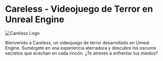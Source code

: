 # Careless - Videojuego de Terror en Unreal Engine

![Careless Logo]([https://drive.google.com/file/d/10AXSD_y7yHOYJ4KG6uYaVLTmYEnadB9J/view?usp=sharing](https://lh3.googleusercontent.com/fife/AGXqzDnktRQvw3gpkQLsFG6uMvYOVvIIrFgpQaIC6RrE1T2jPF0GgkpW9g_7nmiv_5a9qtEOKX7uGhZdGberJHlhz4EvbgZLSi7JcYEB768SeEcYeBji8WYt9UIub6cvQVJZXl5KPIHHpJNR8SOhaeQPYMthz4cNBIGaCLYWQjJs1DvU31qvmEjABVufkYeMiC3wy6U2S-M-6gyc5CQEtXDCrw5-01GN6bLdrJdRldTRArn_P675hE4wPP1ZxDoE-xvvQk4aDlx6QBfiPZjcaccgTYDOf9fM0DzxTBL4dmOXFMT4NfPraNRAKXVIZk9JALhBp3x_IWdNO4qgoDHhLnlUr3C4l8OF6YUoSTxK6CFsNeL60vSPBVgOs2mmhX2aJGvF_8cb_rAJ8ehaICc2ancpSiU8EK8CYMH-AUPUMfaVsg8Y-uNx-Ipja4veFQK_IkZs5_jS7pf-otbggv3zgkyIn_MDIbp5fjAALrxnqXbg_A9-iVmUHrhB5f8jg0_HXraLVpV88cOHZeETWwsyhPMHhM483Pkjlpr0Qlbx2bj9JiXsPfTMRZ4VKgTWS81JEJrGED9b9TsowsWRDxupCDPrOTwfylLkk1AJD8lITbu-9rI6XVLSo0IhEnnzBLodUsTyvnHYz-MNaCzaqRI-cpCffmJYa1gpMp5RRqixOfEddqhm5sOgvRyKJfjtgD_mAQbDI-VkNKAw5eLukZ3fKXTMDHQ9vVDAs8Q4RblAwkSNEgcXCvI8RVVwbC4fcEreyl4MQSt5fpLiAHfiU_pfR_KByZSbcXdR3DDrLi8OEAYyJpKpHwcrEdIk6MfHCF4pQVnYsGFCMJHIFM_hJxmFqoiSJjDbhA2bCFaLO0lfwQDqPhfPL6rTa8F8daMDdQtB7Bq8PN12Hd1YqxngEnEuNhpxyUUj33icKdJpT4IdyV2Y0YO-diedsm9zpReCmq2GRzPkzLfbmfkl2w9MWly7DocgePBRPEcTTSLoAWXBeBzd2MT2AtZeVLy1sStBHi752-7NJn6VHD9Jq6Tpb0U5zvO9jrO5uFkzXy6N9tLJaDeC97yR5AWuXwekl8j6hvj2cZf5qxCSGHUNQTBR4Ju1VNv5tQ2Y1g1dQAr-j2mjpxYvANVtGZWTzXVXwI4MnFLooKcj56oDgaK1JXbiNrUFq-1awsPEleUK5RU-x7kwTWXhOBSa0xaH-KwwtqwrozbVm9C50jW98nxJXHrWCFdcw_ft4G3LOfQf2wB34V1dedUBVubMZPkem4P1zmGXQRBlDIRDg2k1Gl-0J1hr8sSMwjFwCFatrblorH1vNnAJG9O650d7vXY3-9K66Xoee8-VDyl4X6sBRcTUxvhS77S0c3ECYR7u5p-hlrL-FvOKGQ0OHoV8OapQJccXdAfvxg2QKPDDjEa2FPfJYGPkOA3Jl2QQ7VP2FMIV65D_ig3eu00gzb8WF8X9MIM1Ais4HqXMhunLbUZWdo0ZyMWWBHJEOslb8lUladbaX3kxtQMoYgkdtZ_FEuiA1IXrf2Cl6A=w1920-h919)https://lh3.googleusercontent.com/fife/AGXqzDnktRQvw3gpkQLsFG6uMvYOVvIIrFgpQaIC6RrE1T2jPF0GgkpW9g_7nmiv_5a9qtEOKX7uGhZdGberJHlhz4EvbgZLSi7JcYEB768SeEcYeBji8WYt9UIub6cvQVJZXl5KPIHHpJNR8SOhaeQPYMthz4cNBIGaCLYWQjJs1DvU31qvmEjABVufkYeMiC3wy6U2S-M-6gyc5CQEtXDCrw5-01GN6bLdrJdRldTRArn_P675hE4wPP1ZxDoE-xvvQk4aDlx6QBfiPZjcaccgTYDOf9fM0DzxTBL4dmOXFMT4NfPraNRAKXVIZk9JALhBp3x_IWdNO4qgoDHhLnlUr3C4l8OF6YUoSTxK6CFsNeL60vSPBVgOs2mmhX2aJGvF_8cb_rAJ8ehaICc2ancpSiU8EK8CYMH-AUPUMfaVsg8Y-uNx-Ipja4veFQK_IkZs5_jS7pf-otbggv3zgkyIn_MDIbp5fjAALrxnqXbg_A9-iVmUHrhB5f8jg0_HXraLVpV88cOHZeETWwsyhPMHhM483Pkjlpr0Qlbx2bj9JiXsPfTMRZ4VKgTWS81JEJrGED9b9TsowsWRDxupCDPrOTwfylLkk1AJD8lITbu-9rI6XVLSo0IhEnnzBLodUsTyvnHYz-MNaCzaqRI-cpCffmJYa1gpMp5RRqixOfEddqhm5sOgvRyKJfjtgD_mAQbDI-VkNKAw5eLukZ3fKXTMDHQ9vVDAs8Q4RblAwkSNEgcXCvI8RVVwbC4fcEreyl4MQSt5fpLiAHfiU_pfR_KByZSbcXdR3DDrLi8OEAYyJpKpHwcrEdIk6MfHCF4pQVnYsGFCMJHIFM_hJxmFqoiSJjDbhA2bCFaLO0lfwQDqPhfPL6rTa8F8daMDdQtB7Bq8PN12Hd1YqxngEnEuNhpxyUUj33icKdJpT4IdyV2Y0YO-diedsm9zpReCmq2GRzPkzLfbmfkl2w9MWly7DocgePBRPEcTTSLoAWXBeBzd2MT2AtZeVLy1sStBHi752-7NJn6VHD9Jq6Tpb0U5zvO9jrO5uFkzXy6N9tLJaDeC97yR5AWuXwekl8j6hvj2cZf5qxCSGHUNQTBR4Ju1VNv5tQ2Y1g1dQAr-j2mjpxYvANVtGZWTzXVXwI4MnFLooKcj56oDgaK1JXbiNrUFq-1awsPEleUK5RU-x7kwTWXhOBSa0xaH-KwwtqwrozbVm9C50jW98nxJXHrWCFdcw_ft4G3LOfQf2wB34V1dedUBVubMZPkem4P1zmGXQRBlDIRDg2k1Gl-0J1hr8sSMwjFwCFatrblorH1vNnAJG9O650d7vXY3-9K66Xoee8-VDyl4X6sBRcTUxvhS77S0c3ECYR7u5p-hlrL-FvOKGQ0OHoV8OapQJccXdAfvxg2QKPDDjEa2FPfJYGPkOA3Jl2QQ7VP2FMIV65D_ig3eu00gzb8WF8X9MIM1Ais4HqXMhunLbUZWdo0ZyMWWBHJEOslb8lUladbaX3kxtQMoYgkdtZ_FEuiA1IXrf2Cl6A=w1920-h919)

Bienvenido a Careless, un videojuego de terror desarrollado en Unreal Engine. Sumérgete en una experiencia aterradora y descubre los oscuros secretos que acechan en cada rincón. ¿Te atreves a enfrentar tus miedos?
